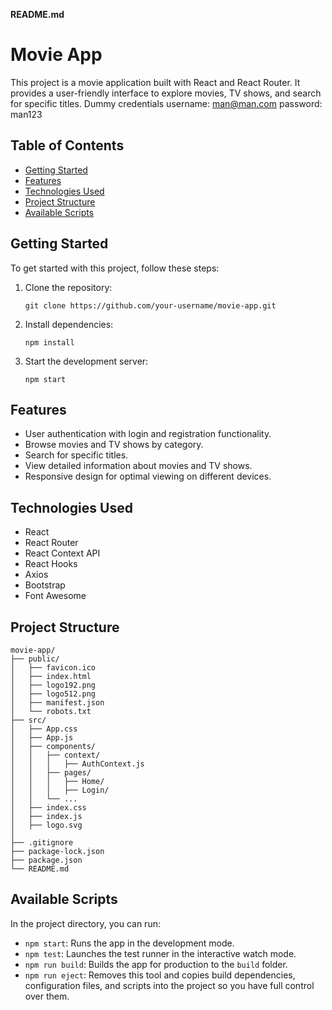 **README.md**

# Movie App

This project is a movie application built with React and React Router. It provides a user-friendly interface to explore movies, TV shows, and search for specific titles.
Dummy credentials
username: man@man.com
password: man123

## Table of Contents

- [Getting Started](#getting-started)
- [Features](#features)
- [Technologies Used](#technologies-used)
- [Project Structure](#project-structure)
- [Available Scripts](#available-scripts)

## Getting Started

To get started with this project, follow these steps:

1. Clone the repository:

   ```
   git clone https://github.com/your-username/movie-app.git
   ```

2. Install dependencies:

   ```
   npm install
   ```

3. Start the development server:
   ```
   npm start
   ```

## Features

- User authentication with login and registration functionality.
- Browse movies and TV shows by category.
- Search for specific titles.
- View detailed information about movies and TV shows.
- Responsive design for optimal viewing on different devices.

## Technologies Used

- React
- React Router
- React Context API
- React Hooks
- Axios
- Bootstrap
- Font Awesome

## Project Structure

```
movie-app/
├── public/
│   ├── favicon.ico
│   ├── index.html
│   ├── logo192.png
│   ├── logo512.png
│   ├── manifest.json
│   └── robots.txt
├── src/
│   ├── App.css
│   ├── App.js
│   ├── components/
│   │   ├── context/
│   │   │   ├── AuthContext.js
│   │   ├── pages/
│   │   │   ├── Home/
│   │   │   ├── Login/
│   │   └── ...
│   ├── index.css
│   ├── index.js
│   ├── logo.svg
│
├── .gitignore
├── package-lock.json
├── package.json
└── README.md
```

## Available Scripts

In the project directory, you can run:

- `npm start`: Runs the app in the development mode.
- `npm test`: Launches the test runner in the interactive watch mode.
- `npm run build`: Builds the app for production to the `build` folder.
- `npm run eject`: Removes this tool and copies build dependencies, configuration files, and scripts into the project so you have full control over them.
